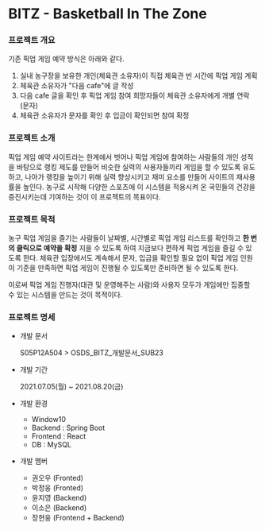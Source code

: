 # BITZ - Basketball In The Zone



### 프로젝트 개요

기존 픽업 게임 예약 방식은 아래와 같다.

1. 실내 농구장을 보유한 개인(체육관 소유자)이 직접 체육관 빈 시간에 픽업 게임 계획
2. 체육관 소유자가 "다음 cafe"에 글 작성
3. 다음 cafe 글을 확인 후 픽업 게임 참여 희망자들이 체육관 소유자에게 개별 연락(문자)
4. 체육관 소유자가 문자를 확인 후 입금이 확인되면 참여 확정




### 프로젝트 소개

픽업 게임 예약 사이트라는 한계에서 벗어나 픽업 게임에 참여하는 사람들의 개인 성적을 바탕으로 랭킹 제도를 만들어 비슷한 실력의 사용자들끼리 게임을 할 수 있도록 유도하고, 나아가 랭킹을 높이기 위해 실력 향상시키고 재미 요소를 만들어 사이트의 재사용률을 높인다. 농구로 시작해 다양한 스포츠에 이 시스템을 적용시켜 온 국민들의 건강을 증진시키는데 기여하는 것이 이 프로젝트의 목표이다.



### 프로젝트 목적

농구 픽업 게임을 즐기는 사람들이 날짜별, 시간별로 픽업 게임 리스트를 확인하고 **한 번의 클릭으로 예약을 확정** 지을 수 있도록 하여 지금보다 편하게 픽업 게임을 즐길 수 있도록 한다. 체육관 입장에서도 계속해서 문자, 입금을 확인할 필요 없이 픽업 게임 인원이 기준을 만족하면 픽업 게임이 진행될 수 있도록만 준비하면 될 수 있도록 한다.

이로써 픽업 게임 진행자(대관 및 운영해주는 사람)와 사용자 모두가 게임에만 집중할 수 있는 시스템을 만드는 것이 목적이다.



### 프로젝트 명세

- 개발 문서

  S05P12A504 > OSDS_BITZ_개발문서_SUB23 



- 개발 기간

  2021.07.05(월) ~ 2021.08.20(금)



- 개발 환경
  - Window10
  - Backend : Spring Boot
  - Frontend : React
  - DB : MySQL



- 개발 멤버
  - 권오우 (Fronted)
  - 박정웅 (Fronted)
  - 윤지영 (Backend)
  - 이소은 (Backend)
  - 장현웅 (Frontend + Backend)

